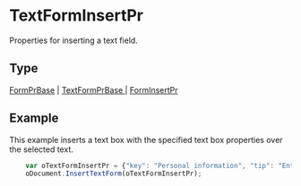 # TextFormInsertPr

Properties for inserting a text field.

## Type

[FormPrBase](./FormPrBase.md) &#124; [TextFormPrBase ](./TextFormPrBase.md) &#124; [FormInsertPr ](./FormInsertPr.md)

## Example

This example inserts a text box with the specified text box properties over the selected text.

```javascript
	var oTextFormInsertPr = {"key": "Personal information", "tip": "Enter your first name", "required": true, "placeholder": "Name", "comb": true, "maxCharacters": 10, "cellWidth": 3, "multiLine": false, "autoFit": false, "placeholderFromSelection": true, "keepSelectedTextInForm": false};
	oDocument.InsertTextForm(oTextFormInsertPr);
```